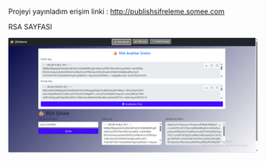 Projeyi yayınladım erişim linki : http://publishsifreleme.somee.com

RSA SAYFASI

![image alt](https://github.com/Amirelahmed/SifrelemeProjesi/blob/c806555135523bbb7a2bb0483cc396d73cd6af39/image/Ekran%20g%C3%B6r%C3%BCnt%C3%BCs%C3%BC%202025-05-25%20015310.png)


